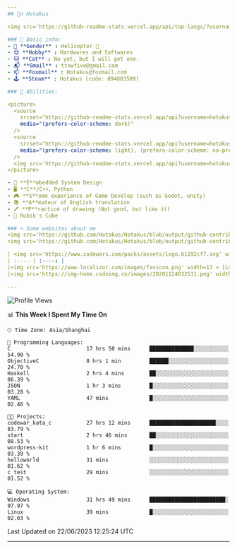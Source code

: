 ```yaml
---
## 🕵️‍♂️ Hotakus 

<img src='https://github-readme-stats.vercel.app/api/top-langs/?username=hotakus&layout=compact&theme=calm&border_radius=10#gh-dark-mode-only' width=350  align='right'>

### 📰 Basic info:
- 👬 **Gender** : Helicopter 🚁
- 😍 **Hobby** : Hardwares and Softwares
- 🐱 **Cat** : No yet, but I will get one.
- 📬 **Gmail** : ttowfive@gmail.com
- 📫 **Foxmail** : Hotakus@foxmail.com
- 🕹 **Steam** : Hotakus (code: 894883509)

### 💪 Abilities:

<picture>
  <source
    srcset="https://github-readme-stats.vercel.app/api?username=hotakus&show_icons=true&theme=calm&border_radius=10"
    media="(prefers-color-scheme: dark)"
  />
  <source
    srcset="https://github-readme-stats.vercel.app/api?username=hotakus&show_icons=true&theme=default&border_radius=10"
    media="(prefers-color-scheme: light), (prefers-color-scheme: no-preference)"
  />
  <img src='https://github-readme-stats.vercel.app/api?username=hotakus&show_icons=true&theme=calm&border_radius=10' width=350 align='right'>
</picture>

- 🔌 **E**mbedded System Design
- 🖥 **C**/C++、Python
- 🎮 **S**ome experience of Game Develop (such as Godot, unity)
- 📚 **A**mateur of English translation 
- 🖊 **P**ractice of drawing (Not good, but like it) 
- 🎲 Rubik's Cube

### ⌨ Some websites about me
<img src='https://github.com/Hotakus/Hotakus/blob/output/github-contribution-grid-snake-dark.svg#gh-dark-mode-only' width=450 align='right'>
<img src='https://github.com/Hotakus/Hotakus/blob/output/github-contribution-grid-snake.svg#gh-light-mode-only' width=450 align='right'>

| <img src='https://www.codewars.com/packs/assets/logo.61192cf7.svg' width=15 > [CodeWars](https://www.codewars.com/users/Hotakus) |<img src='https://www.codewars.com/users/Hotakus/badges/micro' width=150 >|  
| :---- | :----: | 
|<img src='https://www.localizor.com/images/favicon.png' width=17 > [Localizor](https://www.codewars.com/users/Hotakus)| <img src='https://www.localizor.com/images/localizor-logo.png' width=100 > |
|<img src='https://img-home.csdnimg.cn/images/20201124032511.png' width=30 > [CSDN](https://blog.csdn.net/qq_26106317?spm=1010.2135.3001.5421)|<img width=16 src="https://img-home.csdnimg.cn/images/20210108035947.gif"> <img src="https://csdnimg.cn/identity/blog4.png" width=16>|

---
```


<!--START_SECTION:waka-->
![Profile Views](http://img.shields.io/badge/Profile%20Views-52-blue)

📊 **This Week I Spent My Time On** 

```text
🕑︎ Time Zone: Asia/Shanghai

💬 Programming Languages: 
C                        17 hrs 50 mins      ██████████████░░░░░░░░░░░   54.90 % 
ObjectiveC               8 hrs 1 min         ██████░░░░░░░░░░░░░░░░░░░   24.70 % 
Haskell                  2 hrs 4 mins        ██░░░░░░░░░░░░░░░░░░░░░░░   06.39 % 
JSON                     1 hr 3 mins         █░░░░░░░░░░░░░░░░░░░░░░░░   03.28 % 
YAML                     47 mins             █░░░░░░░░░░░░░░░░░░░░░░░░   02.46 % 

🐱‍💻 Projects: 
codewar_kata_c           27 hrs 12 mins      █████████████████████░░░░   83.79 % 
start                    2 hrs 46 mins       ██░░░░░░░░░░░░░░░░░░░░░░░   08.53 % 
wordpress-kit            1 hr 6 mins         █░░░░░░░░░░░░░░░░░░░░░░░░   03.39 % 
helloworld               31 mins             ░░░░░░░░░░░░░░░░░░░░░░░░░   01.62 % 
c_test                   29 mins             ░░░░░░░░░░░░░░░░░░░░░░░░░   01.52 % 

💻 Operating System: 
Windows                  31 hrs 49 mins      ████████████████████████░   97.97 % 
Linux                    39 mins             █░░░░░░░░░░░░░░░░░░░░░░░░   02.03 % 
```


 Last Updated on 22/06/2023 12:25:24 UTC
<!--END_SECTION:waka-->

---
